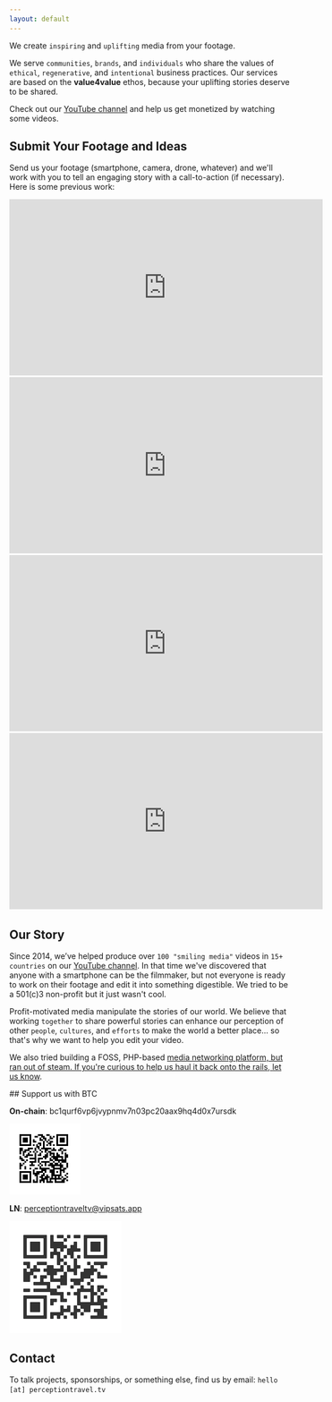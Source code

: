 ```yaml
---
layout: default
---
```


We create `inspiring` and `uplifting` media from your footage.

We serve `communities`, `brands`, and `individuals` who share the values of `ethical`, `regenerative`, and `intentional` business practices. Our services are based on the **value4value** ethos, because your uplifting stories deserve to be shared.

Check out our [YouTube channel](https://www.youtube.com/@perceptiontraveltv) and help us get monetized by watching some videos.


## Submit Your Footage and Ideas

Send us your footage (smartphone, camera, drone, whatever) and we'll work with you to tell an engaging story with a call-to-action (if necessary). Here is some previous work:

<iframe width="560" height="315" src="https://www.youtube-nocookie.com/embed/uvT7W4AyQm8" title="YouTube video player" frameborder="0" allow="accelerometer; autoplay; clipboard-write; encrypted-media; gyroscope; picture-in-picture; web-share" allowfullscreen></iframe>

<iframe width="560" height="315" src="https://www.youtube-nocookie.com/embed/Hee3NViGDNM" title="YouTube video player" frameborder="0" allow="accelerometer; autoplay; clipboard-write; encrypted-media; gyroscope; picture-in-picture; web-share" allowfullscreen></iframe>

<iframe width="560" height="315" src="https://www.youtube-nocookie.com/embed/1NkFV_OX0zM" title="YouTube video player" frameborder="0" allow="accelerometer; autoplay; clipboard-write; encrypted-media; gyroscope; picture-in-picture; web-share" allowfullscreen></iframe>

<iframe width="560" height="315" src="https://www.youtube-nocookie.com/embed/NE6AzQT6IL4" title="YouTube video player" frameborder="0" allow="accelerometer; autoplay; clipboard-write; encrypted-media; gyroscope; picture-in-picture; web-share" allowfullscreen></iframe>


## Our Story

Since 2014, we’ve helped produce over `100 "smiling media"` videos in `15+ countries` on our [YouTube channel](https://www.youtube.com/@perceptiontraveltv). In that time we've discovered that anyone with a smartphone can be the filmmaker, but not everyone is ready to work on their footage and edit it into something digestible. We tried to be a 501(c)3 non-profit but it just wasn't cool.

Profit-motivated media manipulate the stories of our world. We believe that working `together` to share powerful stories can enhance our perception of other `people`, `cultures`, and `efforts` to make the world a better place... so that's why we want to help you edit your video.

We also tried building a FOSS, PHP-based <a href="https://perceptions.live">media networking platform, but ran out of steam. If you're curious to help us haul it back onto the rails, <a href="mailto:hello@perceptiontravel.tv">let us know</a>.

<a name="support">
## Support us with BTC

**On-chain**: bc1qurf6vp6jvypnmv7n03pc20aax9hq4d0x7ursdk

<img src="assets/images/onchain.png">

**LN**: perceptiontraveltv@vipsats.app

<img src="assets/images/LNsats.png">

## Contact
To talk projects, sponsorships, or something else, find us by email: `hello [at] perceptiontravel.tv`